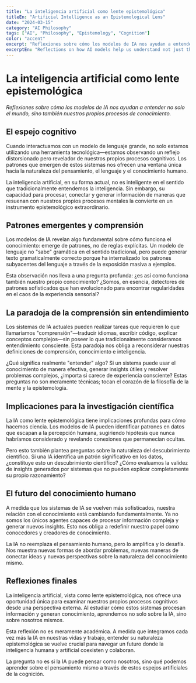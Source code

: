 ```yaml
---
title: "La inteligencia artificial como lente epistemológica"
titleEn: "Artificial Intelligence as an Epistemological Lens"
date: "2024-03-15"
category: "AI Philosophy"
tags: ["AI", "Philosophy", "Epistemology", "Cognition"]
color: "accent"
excerpt: "Reflexiones sobre cómo los modelos de IA nos ayudan a entender no solo el mundo, sino también nuestros propios procesos de conocimiento."
excerptEn: "Reflections on how AI models help us understand not just the world, but also our own processes of knowledge."
---
```


# La inteligencia artificial como lente epistemológica

*Reflexiones sobre cómo los modelos de IA nos ayudan a entender no solo el mundo, sino también nuestros propios procesos de conocimiento.*

## El espejo cognitivo

Cuando interactuamos con un modelo de lenguaje grande, no solo estamos utilizando una herramienta tecnológica—estamos observando un reflejo distorsionado pero revelador de nuestros propios procesos cognitivos. Los patrones que emergen de estos sistemas nos ofrecen una ventana única hacia la naturaleza del pensamiento, el lenguaje y el conocimiento humano.

La inteligencia artificial, en su forma actual, no es inteligente en el sentido que tradicionalmente entendemos la inteligencia. Sin embargo, su capacidad para procesar, conectar y generar información de maneras que resuenan con nuestros propios procesos mentales la convierte en un instrumento epistemológico extraordinario.

## Patrones emergentes y comprensión

Los modelos de IA revelan algo fundamental sobre cómo funciona el conocimiento: emerge de patrones, no de reglas explícitas. Un modelo de lenguaje no "sabe" gramática en el sentido tradicional, pero puede generar texto gramaticalmente correcto porque ha internalizado los patrones subyacentes del lenguaje a través de la exposición masiva a ejemplos.

Esta observación nos lleva a una pregunta profunda: ¿es así como funciona también nuestro propio conocimiento? ¿Somos, en esencia, detectores de patrones sofisticados que han evolucionado para encontrar regularidades en el caos de la experiencia sensorial?

## La paradoja de la comprensión sin entendimiento

Los sistemas de IA actuales pueden realizar tareas que requieren lo que llamaríamos "comprensión"—traducir idiomas, escribir código, explicar conceptos complejos—sin poseer lo que tradicionalmente consideramos entendimiento consciente. Esta paradoja nos obliga a reconsiderar nuestras definiciones de comprensión, conocimiento e inteligencia.

¿Qué significa realmente "entender" algo? Si un sistema puede usar el conocimiento de manera efectiva, generar insights útiles y resolver problemas complejos, ¿importa si carece de experiencia consciente? Estas preguntas no son meramente técnicas; tocan el corazón de la filosofía de la mente y la epistemología.

## Implicaciones para la investigación científica

La IA como lente epistemológica tiene implicaciones profundas para cómo hacemos ciencia. Los modelos de IA pueden identificar patrones en datos que escapan a la percepción humana, sugiriendo hipótesis que nunca habríamos considerado y revelando conexiones que permanecían ocultas.

Pero esto también plantea preguntas sobre la naturaleza del descubrimiento científico. Si una IA identifica un patrón significativo en los datos, ¿constituye esto un descubrimiento científico? ¿Cómo evaluamos la validez de insights generados por sistemas que no pueden explicar completamente su propio razonamiento?

## El futuro del conocimiento humano

A medida que los sistemas de IA se vuelven más sofisticados, nuestra relación con el conocimiento está cambiando fundamentalmente. Ya no somos los únicos agentes capaces de procesar información compleja y generar nuevos insights. Esto nos obliga a redefinir nuestro papel como conocedores y creadores de conocimiento.

La IA no reemplaza el pensamiento humano, pero lo amplifica y lo desafía. Nos muestra nuevas formas de abordar problemas, nuevas maneras de conectar ideas y nuevas perspectivas sobre la naturaleza del conocimiento mismo.

## Reflexiones finales

La inteligencia artificial, vista como lente epistemológica, nos ofrece una oportunidad única para examinar nuestros propios procesos cognitivos desde una perspectiva externa. Al estudiar cómo estos sistemas procesan información y generan conocimiento, aprendemos no solo sobre la IA, sino sobre nosotros mismos.

Esta reflexión no es meramente académica. A medida que integramos cada vez más la IA en nuestras vidas y trabajo, entender su naturaleza epistemológica se vuelve crucial para navegar un futuro donde la inteligencia humana y artificial coexisten y colaboran.

La pregunta no es si la IA puede pensar como nosotros, sino qué podemos aprender sobre el pensamiento mismo a través de estos espejos artificiales de la cognición.